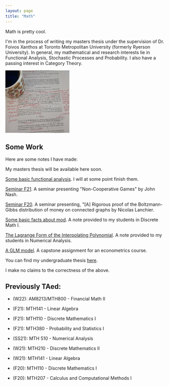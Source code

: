```yaml
---
layout: page
title: "Math"
---
```


Math is pretty cool.

I'm in the process of writing my masters thesis under the supervision of Dr. Foivos Xanthos at Toronto Metropolitan University (formerly Ryerson University). In general, my mathematical and research interests lie in Functional Analysis, Stochastic Processes and Probability. I also have a passing interest in Category Theory.

<img src="/assets/math.jpg" width="200" height="195">

## Some Work

Here are some notes I have made:

My masters thesis will be available here soon.

[Some basic functional analysis](/assets/notes.pdf). I will at some point finish them.

[Seminar F21](/assets/Non_Cooperative_Games.pdf). A seminar presenting "Non-Cooperative Games" by John Nash.

[Seminar F20](/assets/BG_distribution_of_money.pdf). A seminar presenting, "\[A\] Rigorous proof of the Boltzmann-Gibbs distribution of money on connected graphs by Nicolas Lanchier.

[Some basic facts about mod](/assets/EqCmod.pdf). A note provided to my students in Discrete Math I.

[The Lagrange Form of the Interpolating Polynomial](/assets/LagrangePoly.pdf). A note provided to my students in Numerical Analysis.

[A GLM model](/assets/EconM.pdf). A capstone assignment for an econometrics course.


You can find my undergraduate thesis [here](/assets/thesis.pdf).

I make no claims to the correctness of the above.


## Previously TAed:

* (W22): AM8213/MTH800 - Financial Math II

* (F21): MTH141 - Linear Algebra

* (F21): MTH110 - Discrete Mathematics I

* (F21): MTH380 - Probability and Statistics I

* (SS21): MTH 510 - Numerical Analysis

* (W21): MTH210 - Discrete Mathematics II

* (W21): MTH141 - Linear Algebra

* (F20): MTH110 - Discrete Mathematics I

* (F20): MTH207 - Calculus and Computational Methods I
